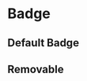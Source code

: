 <script setup>
import BadgeExample from './badge/examples/BadgeExample.vue'
</script>

# Badge

## Default Badge
<BadgeExample />

## Removable
<BadgeExample remove />
